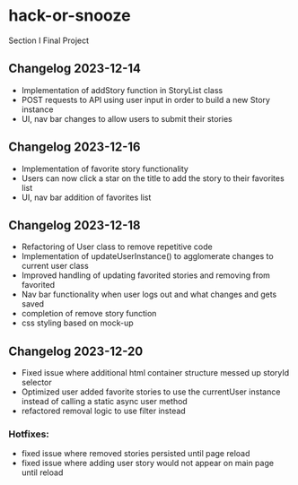 # hack-or-snooze
Section I Final Project

## Changelog 2023-12-14
- Implementation of addStory function in StoryList class
- POST requests to API using user input in order to build a new Story instance
- UI, nav bar changes to allow users to submit their stories

## Changelog 2023-12-16
- Implementation of favorite story functionality
- Users can now click a star on the title to add the story to their favorites list
- UI, nav bar addition of favorites list

## Changelog 2023-12-18
- Refactoring of User class to remove repetitive code
- Implementation of updateUserInstance() to agglomerate changes to current user class
- Improved handling of updating favorited stories and removing from favorited
- Nav bar functionality when user logs out and what changes and gets saved
- completion of remove story function
- css styling based on mock-up

## Changelog 2023-12-20
- Fixed issue where additional html container structure messed up storyId selector
- Optimized user added favorite stories to use the currentUser instance instead of calling a static async user method
- refactored removal logic to use filter instead

### Hotfixes:
- fixed issue where removed stories persisted until page reload
- fixed issue where adding user story would not appear on main page until reload